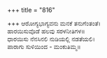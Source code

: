 +++
title = "816"

+++
ಆರೋಗ್ಯಭಾಗ್ಯವನು ಮನಕೆ ತನುಗೆಂತಂತೆ।  
ಹಾರಯಿಸುವೊಡೆ ಹಲವು ಸರಳನೀತಿಗಳ॥  
ಧಾರಯಿಸು ನೆನಸಿನಲಿ ನುಡಿಯಲ್ಲಿ ನಡತೆಯಲಿ।  
ಪಾರಾಗು ಸುಳಿಯಿಂದ - ಮಂಕುತಿಮ್ಮ॥  
